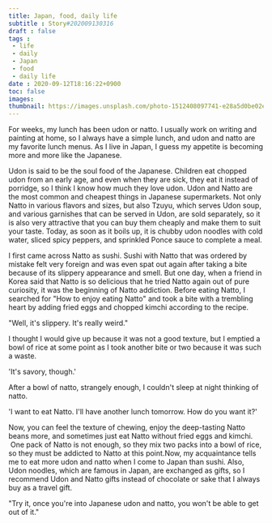 ```yaml
---
title: Japan, food, daily life
subtitle : Story#202009130316
draft : false
tags :
 - life
 - daily
 - Japan
 - food
 - daily life
date : 2020-09-12T18:16:22+0900
toc: false
images: 
thumbnail: https://images.unsplash.com/photo-1512408097741-e28a5d0be02e?ixlib=rb-1.2.1&q=80&fm=jpg&crop=entropy&cs=tinysrgb&w=1080&fit=max&ixid=eyJhcHBfaWQiOjE1NTU0OX0
---
```


For weeks, my lunch has been udon or natto. I usually work on writing and painting at home, so I always have a simple lunch, and udon and natto are my favorite lunch menus. As I live in Japan, I guess my appetite is becoming more and more like the Japanese.  

Udon is said to be the soul food of the Japanese. Children eat chopped udon from an early age, and even when they are sick, they eat it instead of porridge, so I think I know how much they love udon. Udon and Natto are the most common and cheapest things in Japanese supermarkets. Not only Natto in various flavors and sizes, but also Tzuyu, which serves Udon soup, and various garnishes that can be served in Udon, are sold separately, so it is also very attractive that you can buy them cheaply and make them to suit your taste. Today, as soon as it boils up, it is chubby udon noodles with cold water, sliced spicy peppers, and sprinkled Ponce sauce to complete a meal.  

I first came across Natto as sushi. Sushi with Natto that was ordered by mistake felt very foreign and was even spat out again after taking a bite because of its slippery appearance and smell. But one day, when a friend in Korea said that Natto is so delicious that he tried Natto again out of pure curiosity, it was the beginning of Natto addiction. Before eating Natto, I searched for "How to enjoy eating Natto" and took a bite with a trembling heart by adding fried eggs and chopped kimchi according to the recipe.  

"Well, it's slippery. It's really weird."  

I thought I would give up because it was not a good texture, but I emptied a bowl of rice at some point as I took another bite or two because it was such a waste.  

'It's savory, though.'  

After a bowl of natto, strangely enough, I couldn't sleep at night thinking of natto.  

'I want to eat Natto. I'll have another lunch tomorrow. How do you want it?'  

Now, you can feel the texture of chewing, enjoy the deep-tasting Natto beans more, and sometimes just eat Natto without fried eggs and kimchi.  One pack of Natto is not enough, so they mix two packs into a bowl of rice, so they must be addicted to Natto at this point.Now, my acquaintance tells me to eat more udon and natto when I come to Japan than sushi. Also, Udon noodles, which are famous in Japan, are exchanged as gifts, so I recommend Udon and Natto gifts instead of chocolate or sake that I always buy as a travel gift.  

"Try it, once you're into Japanese udon and natto, you won't be able to get out of it."  

